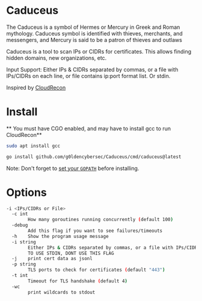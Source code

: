 # Caduceus
The Caduceus is a symbol of Hermes or Mercury in Greek and Roman mythology. Caduceus symbol is identified with thieves, merchants, and messengers, and Mercury is said to be a patron of thieves and outlaws

Caduceus is a tool to scan IPs or CIDRs for certificates. This allows finding hidden domains, new organizations, etc.

Input Support: Either IPs & CIDRs separated by commas, or a file with IPs/CIDRs on each line, or file contains ip:port format list. Or stdin.

Inspired by [CloudRecon](https://github.com/g0ldencybersec/CloudRecon)

# Install
** You must have CGO enabled, and may have to install gcc to run CloudRecon**
```sh
sudo apt install gcc
```

```sh
go install github.com/g0ldencybersec/Caduceus/cmd/caduceus@latest
```

Note:
Don't forget to [set your `GOPATH`](https://github.com/golang/go/wiki/SettingGOPATH) before installing.

# Options
```sh
-i <IPs/CIDRs or File> 
  -c int
        How many goroutines running concurrently (default 100)
  -debug
        Add this flag if you want to see failures/timeouts
  -h    Show the program usage message
  -i string
        Either IPs & CIDRs separated by commas, or a file with IPs/CIDRs on each line (default "NONE")
        TO USE STDIN, DONT USE THIS FLAG
  -j    print cert data as jsonl
  -p string
        TLS ports to check for certificates (default "443")
  -t int
        Timeout for TLS handshake (default 4)
  -wc
        print wildcards to stdout
```